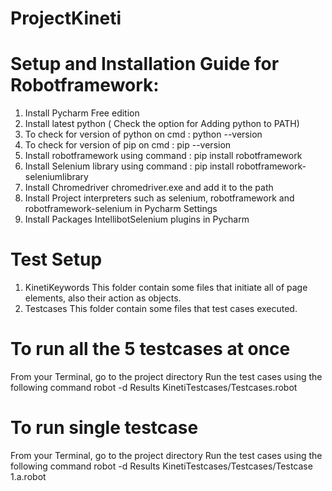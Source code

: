 # ProjectKineti
# Setup and Installation Guide for Robotframework: 
1. Install Pycharm Free edition
2. Install latest python ( Check the option for Adding python to PATH)
3. To check for version of python on cmd : python --version
4. To check for version of pip on cmd : pip --version
5. Install robotframework using command : pip install robotframework
6. Install Selenium library using command : pip install robotframework-seleniumlibrary
7. Install Chromedriver chromedriver.exe and add it to the path
8. Install Project interpreters such as selenium, robotframework and robotframework-selenium in Pycharm Settings
9. Install Packages IntellibotSelenium plugins in Pycharm

# Test Setup
1. KinetiKeywords
This folder contain some files that initiate all of page elements, also their action as objects.
2. Testcases
This folder contain some files that test cases executed.

# To run all the 5 testcases at once
From your Terminal, go to the project directory
Run the test cases using the following command
robot -d Results KinetiTestcases/Testcases.robot 

# To run single testcase
From your Terminal, go to the project directory
Run the test cases using the following command
robot -d Results KinetiTestcases/Testcases/Testcase 1.a.robot

